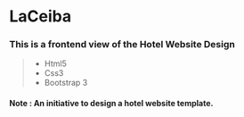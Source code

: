 
# LaCeiba
### This is a frontend view of the Hotel Website Design
> - Html5   
> - Css3
> - Bootstrap 3

#### Note : An initiative to design a hotel website template. 
